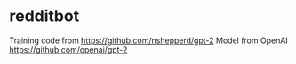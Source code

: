 # redditbot
Training code from https://github.com/nshepperd/gpt-2
Model from OpenAI https://github.com/openai/gpt-2
